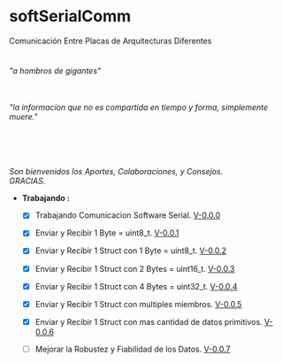 # softSerialComm
Comunicación Entre Placas de Arquitecturas Diferentes 
  
###### <br> "a hombros de gigantes"  
###### <br>"la informacion que no es compartida en tiempo y forma, simplemente muere."  
###### <br>  

_Son bienvenidos los Aportes, Colaboraciones, y Consejos._  
_GRACIAS._  
  
  + __Trabajando :__  
    - [x] Trabajando Comunicacion Software Serial. [V-0.0.0](https://github.com/YoCharlyZ/softSerialComm/tree/887bb294da2a93624801aa9b457df3904cadd03a)  
    - [x] Enviar y Recibir 1 Byte = uint8_t. [V-0.0.1](https://github.com/YoCharlyZ/softSerialComm/tree/7a434fc2e448347123941b75455a69b3c336e96a)  
    - [x] Enviar y Recibir 1 Struct con 1 Byte = uint8_t. [V-0.0.2](https://github.com/YoCharlyZ/softSerialComm/tree/18c2fcd0e1deb2451b9af7b2064d4ec3ff305fda)  
    - [x] Enviar y Recibir 1 Struct con 2 Bytes = uint16_t. [V-0.0.3](https://github.com/YoCharlyZ/softSerialComm/tree/7cf0bfdd02d89aa4e187c9cc02cf86e6d8d6c69d)  
    - [x] Enviar y Recibir 1 Struct con 4 Bytes = uint32_t. [V-0.0.4](https://github.com/YoCharlyZ/softSerialComm/tree/c544f7bdef98ba38f00b83f5f4f0e7d0362cb146)  
    - [x] Enviar y Recibir 1 Struct con multiples miembros. [V-0.0.5](https://github.com/YoCharlyZ/softSerialComm/tree/15d5f5c5254ac4e6eac2c732f2015d3620aad8f0)  
    - [x] Enviar y Recibir 1 Struct con mas cantidad de datos primitivos. [V-0.0.6]()  
    - [ ] Mejorar la Robustez y Fiabilidad de los Datos. [V-0.0.7]()  
  
  
  